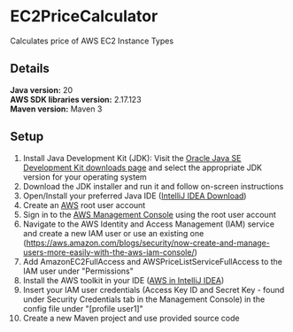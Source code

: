 # EC2PriceCalculator
Calculates price of AWS EC2 Instance Types
## Details <br>
**Java version:** 20<br>
**AWS SDK libraries version:** 2.17.123<br>
**Maven version:** Maven 3<br>

## Setup
1. Install Java Development Kit (JDK): Visit the [Oracle Java SE Development Kit downloads page](https://www.oracle.com/java/technologies/javase-jdk11-downloads.html) and select the appropriate JDK version for your operating system
2. Download the JDK installer and run it and follow on-screen instructions
3. Open/Install your preferred Java IDE ([IntelliJ IDEA Download](https://www.jetbrains.com/idea/download/?var=1&section=windows))
4. Create an [AWS](https://aws.amazon.com/) root user account 
5. Sign in to the [AWS Management Console](https://aws.amazon.com/console/) using the root user account
6. Navigate to the AWS Identity and Access Management (IAM) service and create a new IAM user or use an existing one (https://aws.amazon.com/blogs/security/now-create-and-manage-users-more-easily-with-the-aws-iam-console/)
7. Add AmazonEC2FullAccess and AWSPriceListServiceFullAccess to the IAM user under "Permissions"
8. Install the AWS toolkit in your IDE ([AWS in IntelliJ IDEA](https://www.youtube.com/watch?v=KvBFFDYaqSM))
9. Insert your IAM user credentials (Access Key ID and Secret Key - found under Security Credentials tab in the Management Console) in the config file under "[profile user1]" 
10. Create a new Maven project and use provided source code

